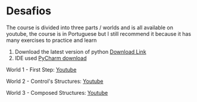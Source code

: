# Desafios
The course is divided into three parts / worlds and is all available on youtube,
the course is in Portuguese but I still recommend it because it has many exercises to practice and learn

1. Download the latest version of python [Download Link](https://www.python.org/downloads/)
2. IDE used [PyCharm download](https://www.jetbrains.com/pt-br/pycharm/download/#section=windows)



World 1 - First Step:
[Youtube](https://www.youtube.com/playlist?list=PLHz_AreHm4dlKP6QQCekuIPky1CiwmdI6)

World 2 - Control's Structures:
[Youtube](https://www.youtube.com/playlist?list=PLHz_AreHm4dk_nZHmxxf_J0WRAqy5Czye)

World 3 - Composed Structures:
[Youtube](https://www.youtube.com/watch?v=0LB3FSfjvao&list=PLHz_AreHm4dksnH2jVTIVNviIMBVYyFnH)
